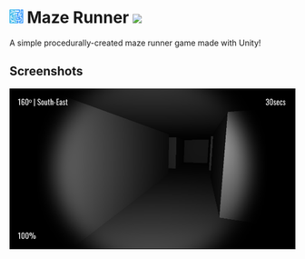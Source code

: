 # <img src="./.github/icon.png" width="24"/> Maze Runner ![](https://img.shields.io/badge/Status-Active-green?style=flat-square&logo=codesandbox)

A simple procedurally-created maze runner game made with Unity!

## Screenshots

![](./.github/screenshots/0.png)